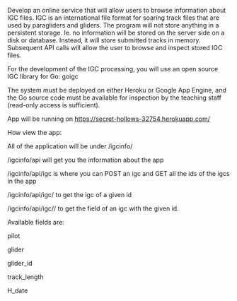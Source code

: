 Develop an online service that will allow users to browse information about IGC files. IGC is an international file format for soaring track files that are used by paragliders and gliders. The program will not store anything in a persistent storage. Ie. no information will be stored on the server side on a disk or database. Instead, it will store submitted tracks in memory. Subsequent API calls will allow the user to browse and inspect stored IGC files.

For the development of the IGC processing, you will use an open source IGC library for Go: goigc

The system must be deployed on either Heroku or Google App Engine, and the Go source code must be available for inspection by the teaching staff (read-only access is sufficient).

App will be running on https://secret-hollows-32754.herokuapp.com/

How view the app:

All of the application will be under /igcinfo/

/igcinfo/api will get you the information about the app

/igcinfo/api/igc is where you can POST an igc and GET all the ids of the igcs in the app

/igcinfo/api/igc/<id> to get the igc of a given id
  
/igcinfo/api/igc/<id>/<field> to get the field of an igc with the given id.
  
Available fields are:

  pilot
  
  glider
  
  glider_id
  
  track_length
  
  H_date
